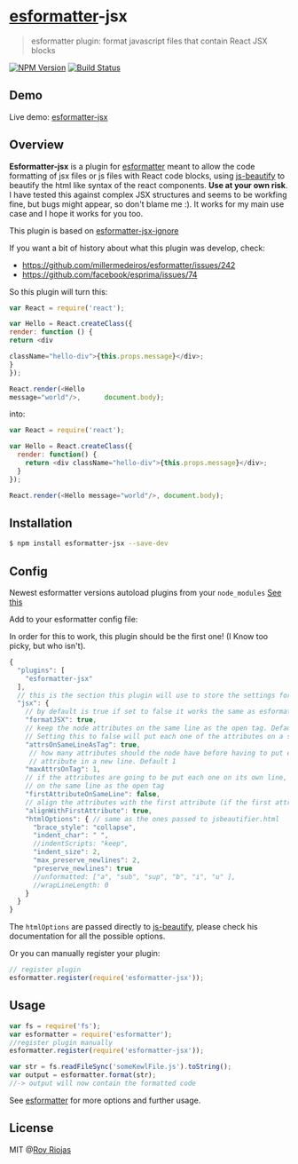 # [esformatter](https://github.com/millermedeiros/esformatter)-jsx
> esformatter plugin: format javascript files that contain React JSX blocks

[![NPM Version](http://img.shields.io/npm/v/esformatter-jsx.svg?style=flat)](https://npmjs.org/package/esformatter-jsx)
[![Build Status](http://img.shields.io/travis/royriojas/esformatter-jsx.svg?style=flat)](https://travis-ci.org/royriojas/esformatter-jsx)

## Demo

Live demo: [esformatter-jsx](http://requirebin.com/embed?gist=0d67452e01754269660f)

## Overview

**Esformatter-jsx** is a plugin for [esformatter](https://github.com/millermedeiros/esformatter) meant to allow the
code formatting of jsx files or js files with React code blocks, using [js-beautify](https://www.npmjs.com/package/js-beautify) to 
beautify the html like syntax of the react components. **Use at your own risk**. I have tested this against complex JSX structures 
and seems to be workfing fine, but bugs might appear, so don't blame me :). It works for my main use case and I hope it works for you too.
 
This plugin is based on [esformatter-jsx-ignore](https://github.com/royriojas/esformatter-jsx-ignore)

If you want a bit of history about what this plugin was develop, check: 
- https://github.com/millermedeiros/esformatter/issues/242
- https://github.com/facebook/esprima/issues/74

So this plugin will turn this:
```js
var React = require('react');

var Hello = React.createClass({
render: function () {
return <div 

className="hello-div">{this.props.message}</div>;
}
});

React.render(<Hello 
message="world"/>,      document.body);
```

into:
```js
var React = require('react');

var Hello = React.createClass({
  render: function() {
    return <div className="hello-div">{this.props.message}</div>;
  }
});

React.render(<Hello message="world"/>, document.body);
```

## Installation

```sh
$ npm install esformatter-jsx --save-dev
```

## Config

Newest esformatter versions autoload plugins from your `node_modules` [See this](https://github.com/millermedeiros/esformatter#plugins)

Add to your esformatter config file:

In order for this to work, this plugin should be the first one! (I Know too picky, but who isn't).

```javascript
{
  "plugins": [
    "esformatter-jsx"
  ],
  // this is the section this plugin will use to store the settings for the jsx formatting
  "jsx": {
    // by default is true if set to false it works the same as esformatter-jsx-ignore
    "formatJSX": true, 
    // keep the node attributes on the same line as the open tag. Default is true. 
    // Setting this to false will put each one of the attributes on a single line
    "attrsOnSameLineAsTag": true,
     // how many attributes should the node have before having to put each 
     // attribute in a new line. Default 1
    "maxAttrsOnTag": 1, 
    // if the attributes are going to be put each one on its own line, then keep the first 
    // on the same line as the open tag
    "firstAttributeOnSameLine": false,
    // align the attributes with the first attribute (if the first attribute was kept on the same line as on the open tag)
    "alignWithFirstAttribute": true,  
    "htmlOptions": { // same as the ones passed to jsbeautifier.html 
      "brace_style": "collapse",
      "indent_char": " ",
      //indentScripts: "keep",
      "indent_size": 2,
      "max_preserve_newlines": 2,
      "preserve_newlines": true
      //unformatted: ["a", "sub", "sup", "b", "i", "u" ],
      //wrapLineLength: 0
    }
  }
}
```

The `htmlOptions` are passed directly to [js-beautify](https://www.npmjs.com/package/js-beautify), please check his
documentation for all the possible options.

Or you can manually register your plugin:
```js
// register plugin
esformatter.register(require('esformatter-jsx'));
```

## Usage

```js
var fs = require('fs');
var esformatter = require('esformatter');
//register plugin manually
esformatter.register(require('esformatter-jsx'));

var str = fs.readFileSync('someKewlFile.js').toString();
var output = esformatter.format(str);
//-> output will now contain the formatted code 
```

See [esformatter](https://github.com/millermedeiros/esformatter) for more options and further usage.

## License

MIT @[Roy Riojas](http://royriojas.com)